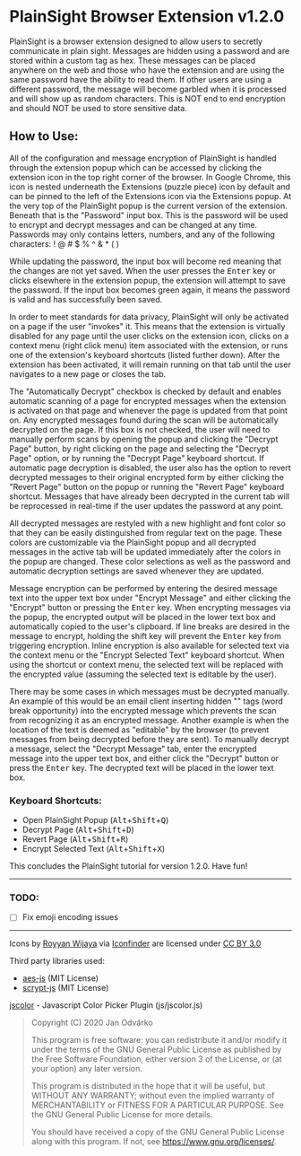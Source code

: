 # PlainSight Browser Extension v1.2.0

PlainSight is a browser extension designed to allow users to secretly communicate in plain sight. Messages are hidden using a password and are stored within a custom tag as hex. These messages can be placed anywhere on the web and those who have the extension and are using the same password have the ability to read them. If other users are using a different password, the message will become garbled when it is processed and will show up as random characters. This is NOT end to end encryption and should NOT be used to store sensitive data.

## How to Use:

All of the configuration and message encryption of PlainSight is handled through the extension popup which can be accessed by clicking the extension icon in the top right corner of the browser. In Google Chrome, this icon is nested underneath the Extensions (puzzle piece) icon by default and can be pinned to the left of the Extensions icon via the Extensions popup. At the very top of the PlainSight popup is the current version of the extension. Beneath that is the "Password" input box. This is the password will be used to encrypt and decrypt messages and can be changed at any time. Passwords may only contains letters, numbers, and any of the following characters: ! @ # $ % ^ & * ( )

While updating the password, the input box will become red meaning that the changes are not yet saved. When the user presses the <kbd>Enter</kbd> key or clicks elsewhere in the extension popup, the extension will attempt to save the password. If the input box becomes green again, it means the password is valid and has successfully been saved.

In order to meet standards for data privacy, PlainSight will only be activated on a page if the user "invokes" it. This means that the extension is virtually disabled for any page until the user clicks on the extension icon, clicks on a context menu (right click menu) item associated with the extension, or runs one of the extension's keyboard shortcuts (listed further down). After the extension has been activated, it will remain running on that tab until the user navigates to a new page or closes the tab.

The "Automatically Decrypt" checkbox is checked by default and enables automatic scanning of a page for encrypted messages when the extension is activated on that page and whenever the page is updated from that point on. Any encrypted messages found during the scan will be automatically decrypted on the page. If this box is not checked, the user will need to manually perform scans by opening the popup and clicking the "Decrypt Page" button, by right clicking on the page and selecting the "Decrypt Page" option, or by running the "Decrypt Page" keyboard shortcut. If automatic page decryption is disabled, the user also has the option to revert decrypted messages to their original encrypted form by either clicking the "Revert Page" button on the popup or running the "Revert Page" keyboard shortcut. Messages that have already been decrypted in the current tab will be reprocessed in real-time if the user updates the password at any point.

All decrypted messages are restyled with a new highlight and font color so that they can be easily distinguished from regular text on the page. These colors are customizable via the PlainSight popup and all decrypted messages in the active tab will be updated immediately after the colors in the popup are changed. These color selections as well as the password and automatic decryption settings are saved whenever they are updated.

Message encryption can be performed by entering the desired message text into the upper text box under "Encrypt Message" and either clicking the "Encrypt" button or pressing the <kbd>Enter</kbd> key. When encrypting messages via the popup, the encrypted output will be placed in the lower text box and automatically copied to the user's clipboard. If line breaks are desired in the message to encrypt, holding the shift key will prevent the <kbd>Enter</kbd> key from triggering encryption. Inline encryption is also available for selected text via the context menu or the "Encrypt Selected Text" keyboard shortcut. When using the shortcut or context menu, the selected text will be replaced with the encrypted value (assuming the selected text is editable by the user).

There may be some cases in which messages must be decrypted manually. An example of this would be an email client inserting hidden "<wbr>" tags (word break opportunity) into the encrypted message which prevents the scan from recognizing it as an encrypted message. Another example is when the location of the text is deemed as "editable" by the browser (to prevent messages from being decrypted before they are sent). To manually decrypt a message, select the "Decrypt Message" tab, enter the encrypted message into the upper text box, and either click the "Decrypt" button or press the <kbd>Enter</kbd> key. The decrypted text will be placed in the lower text box.

### Keyboard Shortcuts:
* Open PlainSight Popup (<kbd>Alt</kbd>+<kbd>Shift</kbd>+<kbd>Q</kbd>)
* Decrypt Page (<kbd>Alt</kbd>+<kbd>Shift</kbd>+<kbd>D</kbd>)
* Revert Page (<kbd>Alt</kbd>+<kbd>Shift</kbd>+<kbd>R</kbd>)
* Encrypt Selected Text (<kbd>Alt</kbd>+<kbd>Shift</kbd>+<kbd>X</kbd>)

This concludes the PlainSight tutorial for version 1.2.0. Have fun!

---
### TODO:
- [ ] Fix emoji encoding issues

---

Icons by [Royyan Wijaya](https://www.iconfinder.com/royyanwijaya) via [Iconfinder](https://www.iconfinder.com) are licensed under [CC BY 3.0](https://creativecommons.org/licenses/by/3.0/)

Third party libraries used:
* [aes-js](https://github.com/ricmoo/aes-js) (MIT License)
* [scrypt-js](https://github.com/ricmoo/scrypt-js) (MIT License)

[jscolor](https://jscolor.com/) - Javascript Color Picker Plugin (js/jscolor.js)
> Copyright (C) 2020 Jan Odvárko
> 
> This program is free software: you can redistribute it and/or modify
> it under the terms of the GNU General Public License as published by
> the Free Software Foundation, either version 3 of the License, or
> (at your option) any later version.
> 
> This program is distributed in the hope that it will be useful,
> but WITHOUT ANY WARRANTY; without even the implied warranty of
> MERCHANTABILITY or FITNESS FOR A PARTICULAR PURPOSE.  See the
> GNU General Public License for more details.
> 
> You should have received a copy of the GNU General Public License
> along with this program. If not, see <https://www.gnu.org/licenses/>.